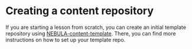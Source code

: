 # Creating a content repository

If you are starting a lesson from scratch, you can create an initial template repository using [NEBULA-content-template](https://github.com/esciencecenter-digital-skills/NEBULA-content-template). There, you can find more instructions on how to set up your template repo.